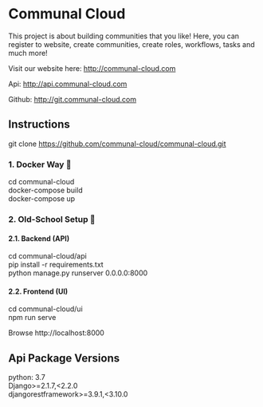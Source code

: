 # Communal Cloud
This project is about building communities that you like! Here, you can register to website, create communities, create roles, workflows, tasks and much more!

Visit our website here: http://communal-cloud.com <br />

Api: http://api.communal-cloud.com <br />

Github: http://git.communal-cloud.com <br />


## Instructions
git clone https://github.com/communal-cloud/communal-cloud.git

### 1. Docker Way 🐳
cd communal-cloud <br />
docker-compose build <br />
docker-compose up <br />

### 2. Old-School Setup 🦖
#### 2.1. Backend (API)
cd communal-cloud/api <br />
pip install -r requirements.txt <br />
python manage.py runserver 0.0.0.0:8000

#### 2.2. Frontend (UI)
cd communal-cloud/ui <br />
npm run serve <br />

Browse http://localhost:8000


## Api Package Versions
python: 3.7 <br />
Django>=2.1.7,<2.2.0 <br />
djangorestframework>=3.9.1,<3.10.0 <br />
